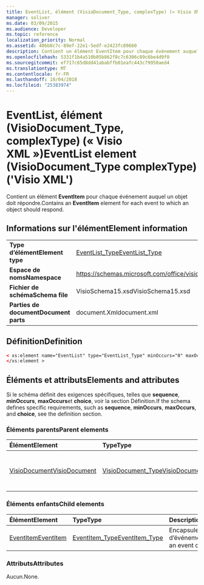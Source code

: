 ```yaml
---
title: EventList, élément (VisioDocument_Type, complexType) (« Visio XML »)
manager: soliver
ms.date: 03/09/2015
ms.audience: Developer
ms.topic: reference
localization_priority: Normal
ms.assetid: 40bb8c7c-89ef-22e1-5edf-e2423fc89660
description: Contient un élément EventItem pour chaque événement auquel un objet doit répondre.
ms.openlocfilehash: 5331f1b4a510b05b862f8c7c6306c89c6be4d9f0
ms.sourcegitcommit: ef717c65d8dd41ababffb01eafc443c79950aed4
ms.translationtype: MT
ms.contentlocale: fr-FR
ms.lasthandoff: 10/04/2018
ms.locfileid: "25383974"
---
```

# <a name="eventlist-element-visiodocumenttype-complextype-visio-xml"></a><span data-ttu-id="bf3d4-103">EventList, élément (VisioDocument_Type, complexType) (« Visio XML »)</span><span class="sxs-lookup"><span data-stu-id="bf3d4-103">EventList element (VisioDocument_Type complexType) ('Visio XML')</span></span>

<span data-ttu-id="bf3d4-104">Contient un élément **EventItem** pour chaque événement auquel un objet doit répondre.</span><span class="sxs-lookup"><span data-stu-id="bf3d4-104">Contains an **EventItem** element for each event to which an object should respond.</span></span> 
  
## <a name="element-information"></a><span data-ttu-id="bf3d4-105">Informations sur l'élément</span><span class="sxs-lookup"><span data-stu-id="bf3d4-105">Element information</span></span>

|||
|:-----|:-----|
|<span data-ttu-id="bf3d4-106">**Type d’élément**</span><span class="sxs-lookup"><span data-stu-id="bf3d4-106">**Element type**</span></span> <br/> |[<span data-ttu-id="bf3d4-107">EventList_Type</span><span class="sxs-lookup"><span data-stu-id="bf3d4-107">EventList_Type</span></span>](eventlist_type-complextypevisio-xml.md) <br/> |
|<span data-ttu-id="bf3d4-108">**Espace de noms**</span><span class="sxs-lookup"><span data-stu-id="bf3d4-108">**Namespace**</span></span> <br/> |https://schemas.microsoft.com/office/visio/2012/main  <br/> |
|<span data-ttu-id="bf3d4-109">**Fichier de schéma**</span><span class="sxs-lookup"><span data-stu-id="bf3d4-109">**Schema file**</span></span> <br/> |<span data-ttu-id="bf3d4-110">VisioSchema15.xsd</span><span class="sxs-lookup"><span data-stu-id="bf3d4-110">VisioSchema15.xsd</span></span>  <br/> |
|<span data-ttu-id="bf3d4-111">**Parties de document**</span><span class="sxs-lookup"><span data-stu-id="bf3d4-111">**Document parts**</span></span> <br/> |<span data-ttu-id="bf3d4-112">document.Xml</span><span class="sxs-lookup"><span data-stu-id="bf3d4-112">document.xml</span></span>  <br/> |
   
## <a name="definition"></a><span data-ttu-id="bf3d4-113">Définition</span><span class="sxs-lookup"><span data-stu-id="bf3d4-113">Definition</span></span>

```XML
< xs:element name="EventList" type="EventList_Type" minOccurs="0" maxOccurs="1" >
</xs:element >
```

## <a name="elements-and-attributes"></a><span data-ttu-id="bf3d4-114">Éléments et attributs</span><span class="sxs-lookup"><span data-stu-id="bf3d4-114">Elements and attributes</span></span>

<span data-ttu-id="bf3d4-115">Si le schéma définit des exigences spécifiques, telles que **sequence**, **minOccurs**, **maxOccurs**et **choice**, voir la section Définition.</span><span class="sxs-lookup"><span data-stu-id="bf3d4-115">If the schema defines specific requirements, such as **sequence**, **minOccurs**, **maxOccurs**, and **choice**, see the definition section.</span></span> 
  
### <a name="parent-elements"></a><span data-ttu-id="bf3d4-116">Éléments parents</span><span class="sxs-lookup"><span data-stu-id="bf3d4-116">Parent elements</span></span>

|<span data-ttu-id="bf3d4-117">**Élément**</span><span class="sxs-lookup"><span data-stu-id="bf3d4-117">**Element**</span></span>|<span data-ttu-id="bf3d4-118">**Type**</span><span class="sxs-lookup"><span data-stu-id="bf3d4-118">**Type**</span></span>|<span data-ttu-id="bf3d4-119">**Description**</span><span class="sxs-lookup"><span data-stu-id="bf3d4-119">**Description**</span></span>|
|:-----|:-----|:-----|
|[<span data-ttu-id="bf3d4-120">VisioDocument</span><span class="sxs-lookup"><span data-stu-id="bf3d4-120">VisioDocument</span></span>](visiodocument-elementvisio-xml.md) <br/> |[<span data-ttu-id="bf3d4-121">VisioDocument_Type</span><span class="sxs-lookup"><span data-stu-id="bf3d4-121">VisioDocument_Type</span></span>](visiodocument_type-complextypevisio-xml.md) <br/> |<span data-ttu-id="bf3d4-122">L’élément racine d’un document Microsoft Visio.</span><span class="sxs-lookup"><span data-stu-id="bf3d4-122">The root element of a Microsoft Visio document.</span></span>  <br/> |
   
### <a name="child-elements"></a><span data-ttu-id="bf3d4-123">Éléments enfants</span><span class="sxs-lookup"><span data-stu-id="bf3d4-123">Child elements</span></span>

|<span data-ttu-id="bf3d4-124">**Élément**</span><span class="sxs-lookup"><span data-stu-id="bf3d4-124">**Element**</span></span>|<span data-ttu-id="bf3d4-125">**Type**</span><span class="sxs-lookup"><span data-stu-id="bf3d4-125">**Type**</span></span>|<span data-ttu-id="bf3d4-126">**Description**</span><span class="sxs-lookup"><span data-stu-id="bf3d4-126">**Description**</span></span>|
|:-----|:-----|:-----|
|[<span data-ttu-id="bf3d4-127">EventItem</span><span class="sxs-lookup"><span data-stu-id="bf3d4-127">EventItem</span></span>](eventitem-element-eventlist_type-complextypevisio-xml.md) <br/> |[<span data-ttu-id="bf3d4-128">EventItem_Type</span><span class="sxs-lookup"><span data-stu-id="bf3d4-128">EventItem_Type</span></span>](eventitem_type-complextypevisio-xml.md) <br/> |<span data-ttu-id="bf3d4-129">Encapsule un code d’événement.</span><span class="sxs-lookup"><span data-stu-id="bf3d4-129">Encapsulates an event code.</span></span>  <br/> |
   
### <a name="attributes"></a><span data-ttu-id="bf3d4-130">Attributs</span><span class="sxs-lookup"><span data-stu-id="bf3d4-130">Attributes</span></span>

<span data-ttu-id="bf3d4-131">Aucun.</span><span class="sxs-lookup"><span data-stu-id="bf3d4-131">None.</span></span>
  

